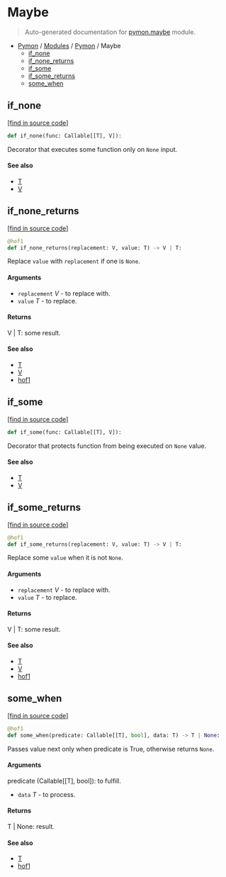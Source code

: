 # Maybe

> Auto-generated documentation for [pymon.maybe](https://github.com/katunilya/pymon/blob/main/pymon/maybe.py) module.

- [Pymon](../README.md#-pymon) / [Modules](../MODULES.md#pymon-modules) / [Pymon](index.md#pymon) / Maybe
    - [if_none](#if_none)
    - [if_none_returns](#if_none_returns)
    - [if_some](#if_some)
    - [if_some_returns](#if_some_returns)
    - [some_when](#some_when)

## if_none

[[find in source code]](https://github.com/katunilya/pymon/blob/main/pymon/maybe.py#L24)

```python
def if_none(func: Callable[[T], V]):
```

Decorator that executes some function only on `None` input.

#### See also

- [T](#t)
- [V](#v)

## if_none_returns

[[find in source code]](https://github.com/katunilya/pymon/blob/main/pymon/maybe.py#L38)

```python
@hof1
def if_none_returns(replacement: V, value: T) -> V | T:
```

Replace `value` with `replacement` if one is `None`.

#### Arguments

- `replacement` *V* - to replace with.
- `value` *T* - to replace.

#### Returns

V | T: some result.

#### See also

- [T](#t)
- [V](#v)
- [hof1](core.md#hof1)

## if_some

[[find in source code]](https://github.com/katunilya/pymon/blob/main/pymon/maybe.py#L10)

```python
def if_some(func: Callable[[T], V]):
```

Decorator that protects function from being executed on `None` value.

#### See also

- [T](#t)
- [V](#v)

## if_some_returns

[[find in source code]](https://github.com/katunilya/pymon/blob/main/pymon/maybe.py#L56)

```python
@hof1
def if_some_returns(replacement: V, value: T) -> V | T:
```

Replace some `value` when it is not `None`.

#### Arguments

- `replacement` *V* - to replace with.
- `value` *T* - to replace.

#### Returns

V | T: some result.

#### See also

- [T](#t)
- [V](#v)
- [hof1](core.md#hof1)

## some_when

[[find in source code]](https://github.com/katunilya/pymon/blob/main/pymon/maybe.py#L74)

```python
@hof1
def some_when(predicate: Callable[[T], bool], data: T) -> T | None:
```

Passes value next only when predicate is True, otherwise returns `None`.

#### Arguments

predicate (Callable[[T], bool]): to fulfill.
- `data` *T* - to process.

#### Returns

T | None: result.

#### See also

- [T](#t)
- [hof1](core.md#hof1)
